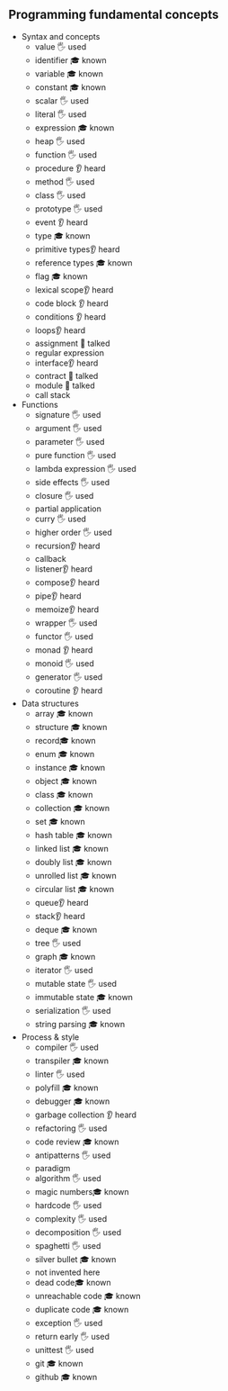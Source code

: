 ## Programming fundamental concepts

- Syntax and concepts
  - value 🖐️ used
  - identifier 🎓 known
  - variable 🎓 known
  - constant 🎓 known
  - scalar 🖐️ used 
  - literal 🖐️ used
  - expression 🎓 known
  - heap 🖐️ used
  - function 🖐️ used
  - procedure 👂 heard
  - method 🖐️ used
  - class 🖐️ used
  - prototype 🖐️ used
  - event 👂 heard
  - type 🎓 known
  - primitive types👂 heard
  - reference types 🎓 known
  - flag 🎓 known  
  - lexical scope👂 heard
  - code block 👂 heard
  - conditions 👂 heard
  - loops👂 heard
  - assignment 📢 talked
  - regular expression
  - interface👂 heard
  - contract 📢 talked
  - module 📢 talked
  - call stack
- Functions
  - signature  🖐️ used
  - argument  🖐️ used
  - parameter  🖐️ used
  - pure function  🖐️ used
  - lambda expression  🖐️ used
  - side effects  🖐️ used
  - closure  🖐️ used
  - partial application
  - curry 🖐️ used
  - higher order  🖐️ used
  - recursion👂 heard
  - callback
  - listener👂 heard
  - compose👂 heard
  - pipe👂 heard
  - memoize👂 heard
  - wrapper  🖐️ used
  - functor  🖐️ used
  - monad 👂 heard
  - monoid  🖐️ used
  - generator  🖐️ used
  - coroutine 👂 heard
- Data structures
  - array 🎓 known
  - structure 🎓 known
  - record🎓 known
  - enum 🎓 known
  - instance 🎓 known
  - object 🎓 known
  - class 🎓 known
  - collection 🎓 known
  - set 🎓 known
  - hash table 🎓 known
  - linked list 🎓 known
  - doubly list 🎓 known
  - unrolled list 🎓 known
  - circular list 🎓 known
  - queue👂 heard
  - stack👂 heard
  - deque  🎓 known
  - tree  🖐️ used
  - graph  🎓 known
  - iterator  🖐️ used
  - mutable state  🖐️ used
  - immutable state 🎓 known
  - serialization  🖐️ used
  - string parsing 🎓 known
- Process & style
  - compiler  🖐️ used
  - transpiler  🎓 known
  - linter  🖐️ used
  - polyfill 🎓 known
  - debugger  🎓 known
  - garbage collection 👂 heard
  - refactoring  🖐️ used
  - code review 🎓 known
  - antipatterns  🖐️ used
  - paradigm  
  - algorithm  🖐️ used
  - magic numbers🎓 known
  - hardcode  🖐️ used
  - complexity  🖐️ used
  - decomposition   🖐️ used
  - spaghetti   🖐️ used
  - silver bullet 🎓 known
  - not invented here
  - dead code🎓 known
  - unreachable code 🎓 known
  - duplicate code 🎓 known
  - exception  🖐️ used
  - return early  🖐️ used
  - unittest  🖐️ used
  - git 🎓 known
  - github 🎓 known
